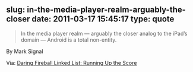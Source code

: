 slug: in-the-media-player-realm-arguably-the-closer
date: 2011-03-17 15:45:17
type: quote
---

> In the media player realm — arguably the closer analog to the iPad’s domain — Android is a total non-entity.

By Mark Signal

 Via: [Daring Fireball Linked List: Running Up the Score](http://daringfireball.net/linked/2011/03/16/sigal-running-up-the-score)
